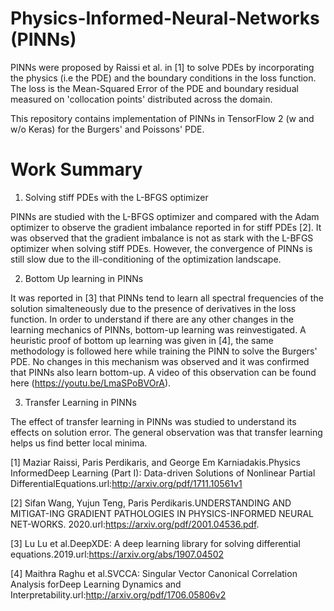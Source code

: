 # Physics-Informed-Neural-Networks (PINNs)

PINNs were proposed by Raissi et al. in [1] to solve PDEs by incorporating the physics (i.e the PDE) and the boundary conditions in the loss function. The loss is the Mean-Squared Error of the PDE and boundary residual measured on 'collocation points' distributed across the domain. 

This repository contains implementation of PINNs in TensorFlow 2 (w and w/o Keras) for the Burgers' and Poissons' PDE. 

# Work Summary

1. Solving stiff PDEs with the L-BFGS optimizer

PINNs are studied with the L-BFGS optimizer and compared with the Adam optimizer to observe the gradient imbalance reported in for stiff PDEs [2]. It was observed that the gradient imbalance is not as stark with the L-BFGS optimizer when solving stiff PDEs. However, the convergence of PINNs is still slow due to the ill-conditioning of the optimization landscape. 

2. Bottom Up learning in PINNs

It was reported in [3] that PINNs tend to learn all spectral frequencies of the solution simalteneously due to the presence of derivatives in the loss function. In order to understand if there are any other changes in the learning mechanics of PINNs, bottom-up learning was reinvestigated. A heuristic proof of bottom up learning was given in [4], the same methodology is followed here while training the PINN to solve the Burgers' PDE.  No changes in this mechanism was observed and it was confirmed that PINNs also learn bottom-up. A video of this observation can be found here (https://youtu.be/LmaSPoBVOrA). 

3. Transfer Learning in PINNs

The effect of transfer learning in PINNs was studied to understand its effects on solution error. The general observation was that transfer learning helps us find better local minima. 

[1] Maziar Raissi, Paris Perdikaris, and George Em Karniadakis.Physics InformedDeep Learning (Part I): Data-driven Solutions of Nonlinear Partial     DifferentialEquations.url:http://arxiv.org/pdf/1711.10561v1

[2] Sifan Wang, Yujun Teng, Paris Perdikaris.UNDERSTANDING AND MITIGAT-ING GRADIENT PATHOLOGIES IN PHYSICS-INFORMED NEURAL NET-WORKS. 2020.url:https://arxiv.org/pdf/2001.04536.pdf.

[3] Lu Lu et al.DeepXDE: A deep learning library for solving differential equations.2019.url:https://arxiv.org/abs/1907.04502

[4] Maithra Raghu et al.SVCCA: Singular Vector Canonical Correlation Analysis forDeep Learning Dynamics and Interpretability.url:http://arxiv.org/pdf/1706.05806v2
